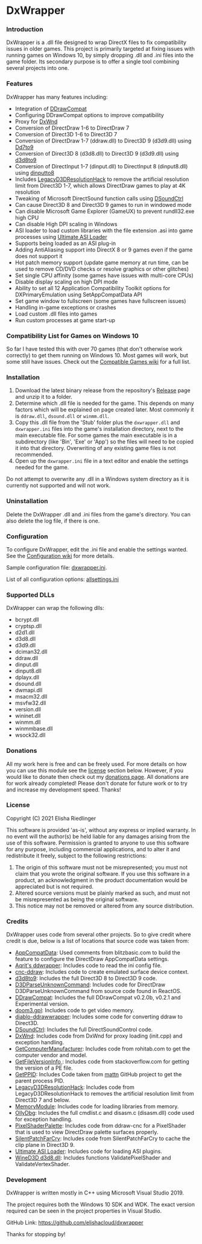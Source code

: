 # DxWrapper
### Introduction
DxWrapper is a .dll file designed to wrap DirectX files to fix compatibility issues in older games.  This project is primarily targeted at fixing issues with running games on Windows 10, by simply dropping .dll and .ini files into the game folder.  Its secondary purpose is to offer a single tool combining several projects into one.

### Features
DxWrapper has many features including:

 - Integration of [DDrawCompat](https://github.com/narzoul/DDrawCompat/)
 - Configuring DDrawCompat options to improve compatibility
 - Proxy for [DxWnd](https://sourceforge.net/projects/dxwnd/)
 - Conversion of DirectDraw 1-6 to DirectDraw 7
 - Conversion of Direct3D 1-6 to Direct3D 7
 - Conversion of DirectDraw 1-7 (ddraw.dll) to Direct3D 9 (d3d9.dll) using [Dd7to9](https://github.com/elishacloud/dxwrapper/wiki/DirectDraw-to-Direct3D9-Conversion)
 - Conversion of Direct3D 8 (d3d8.dll) to Direct3D 9 (d3d9.dll) using [d3d8to9](https://github.com/crosire/d3d8to9)
 - Conversion of DirectInput 1-7 (dinput.dll) to DirectInput 8 (dinput8.dll) using [dinputto8](https://github.com/elishacloud/dinputto8)
 - Includes [LegacyD3DResolutionHack](https://github.com/UCyborg/LegacyD3DResolutionHack) to remove the artificial resolution limit from Direct3D 1-7, which allows DirectDraw games to play at 4K resolution
 - Tweaking of Microsoft DirectSound function calls using [DSoundCtrl](http://www.bockholdt.com/dsc/)
 - Can cause Direct3D 8 and Direct3D 9 games to run in windowed mode
 - Can disable Microsoft Game Explorer (GameUX) to prevent rundll32.exe high CPU
 - Can disable High DPI scaling in Windows
 - ASI loader to load custom libraries with the file extension .asi into game processes using [Ultimate ASI Loader](https://github.com/ThirteenAG/Ultimate-ASI-Loader)
 - Supports being loaded as an ASI plug-in
 - Adding AntiAliasing support into DirectX 8 or 9 games even if the game does not support it
 - Hot patch memory support (update game memory at run time, can be used to remove CD/DVD checks or resolve graphics or other glitches)
 - Set single CPU affinity (some games have issues with multi-core CPUs)
 - Disable display scaling on high DPI mode
 - Ability to set all 12 Application Compatibility Toolkit options for DXPrimaryEmulation using SetAppCompatData API
 - Set game window to fullscreen (some games have fullscreen issues)
 - Handling in-game exceptions or crashes
 - Load custom .dll files into games
 - Run custom processes at game start-up

### Compatibility List for Games on Windows 10
So far I have tested this with over 70 games (that don't otherwise work correctly) to get them running on Windows 10.  Most games will work, but some still have issues.  Check out the [Compatible Games wiki](https://github.com/elishacloud/dxwrapper/wiki/Compatible-Games) for a full list.

### Installation

1. Download the latest binary release from the repository's [Release](https://github.com/elishacloud/dxwrapper/releases) page and unzip it to a folder.
2. Determine which .dll file is needed for the game.  This depends on many factors which will be explained on page created later.  Most commonly it is `ddraw.dll`, `dsound.dll` or `winmm.dll`.
3. Copy this .dll file from the 'Stub' folder plus the `dxwrapper.dll` and `dxwrapper.ini` files into the game's installation directory, next to the main executable file.  For some games the main executable is in a subdirectory (like 'Bin', 'Exe' or 'App') so the files will need to be copied it into that directory.  Overwriting of any existing game files is not recommended.
4. Open up the `dxwrapper.ini` file in a text editor and enable the settings needed for the game.

Do not attempt to overwrite any .dll in a Windows system directory as it is currently not supported and will not work.

### Uninstallation

Delete the DxWrapper .dll and .ini files from the game's directory. You can also delete the log file, if there is one.

### Configuration

To configure DxWrapper, edit the .ini file and enable the settings wanted.  See the [Configuration wiki](https://github.com/elishacloud/dxwrapper/wiki/Configuration) for more details.

Sample configuration file: [dxwrapper.ini](https://github.com/elishacloud/dxwrapper/blob/master/Settings/Settings.ini).

List of all configuration options: [allsettings.ini](https://github.com/elishacloud/dxwrapper/blob/master/Settings/AllSettings.ini)

### Supported DLLs

DxWrapper can wrap the following dlls:
 - bcrypt.dll
 - cryptsp.dll
 - d2d1.dll
 - d3d8.dll
 - d3d9.dll
 - dciman32.dll
 - ddraw.dll
 - dinput.dll
 - dinput8.dll
 - dplayx.dll
 - dsound.dll
 - dwmapi.dll
 - msacm32.dll
 - msvfw32.dll
 - version.dll
 - wininet.dll
 - winmm.dll
 - winmmbase.dll
 - wsock32.dll

### Donations

All my work here is free and can be freely used.  For more details on how you can use this module see the [license](#license) section below.  However, if you would like to donate then check out my [donations page](https://PayPal.me/elishacloud).  All donations are for work already completed!  Please don't donate for future work or to try and increase my development speed.  Thanks!

### License
Copyright (C) 2021 Elisha Riedlinger

This software is provided 'as-is', without any express or implied warranty. In no event will the author(s) be held liable for any damages arising from the use of this software. Permission is granted to anyone to use this software for any purpose, including commercial applications, and to alter it and redistribute it freely, subject to the following restrictions:

1. The origin of this software must not be misrepresented; you must not claim that you wrote the original software. If you use this software in a product, an acknowledgment in the product documentation would be appreciated but is not required.
2. Altered source versions must be plainly marked as such, and must not be misrepresented as being the original software.
3. This notice may not be removed or altered from any source distribution.

### Credits
DxWrapper uses code from several other projects. So to give credit where credit is due, below is a list of locations that source code was taken from:

 - [AppCompatData](http://www.mojolabs.nz/posts.php?topic=99477): Used comments from blitzbasic.com to build the feature to configure the DirectDraw AppCompatData settings.
 - [Aqrit's ddwrapper](http://bitpatch.com/ddwrapper.html): Includes code to read the ini config file.
 - [cnc-ddraw](https://github.com/CnCNet/cnc-ddraw): Includes code to create emulated surface device context.
 - [d3d8to9](https://github.com/crosire/d3d8to9): Includes the full Direct3D 8 to Direct3D 9 code.
 - [D3DParseUnknownCommand](https://doxygen.reactos.org/d3/d02/dll_2directx_2ddraw_2main_8c.html#af9a1eb1ced046770ad6f79838cc8517d): Includes code for DirectDraw D3DParseUnknownCommand from source code found in ReactOS.
 - [DDrawCompat](https://github.com/narzoul/DDrawCompat/): Includes the full DDrawCompat v0.2.0b, v0.2.1 and Experimental version.
 - [doom3.gpl](https://github.com/TTimo/doom3.gpl): Includes code to get video memory.
 - [diablo-ddrawwrapper](https://github.com/strangebytes/diablo-ddrawwrapper): Includes some code for converting ddraw to Direct3D.
 - [DSoundCtrl](https://github.com/nRaecheR/DirectSoundControl): Includes the full DirectSoundControl code.
 - [DxWnd](https://sourceforge.net/projects/dxwnd/): Includes code from DxWnd for proxy loading (init.cpp) and exception handling.
 - [GetComputerManufacturer](http://www.rohitab.com/discuss/topic/35915-win32-api-to-get-system-information/): Includes code from rohitab.com to get the computer vendor and model.
 - [GetFileVersionInfo ](https://stackoverflow.com/a/940743): Includes code from stackoverflow.com for getting the version of a PE file.
 - [GetPPID](https://gist.github.com/mattn/253013/d47b90159cf8ffa4d92448614b748aa1d235ebe4): Includes Code taken from [mattn](https://gist.github.com/mattn) GitHub project to get the parent process PID.
 - [LegacyD3DResolutionHack](https://github.com/UCyborg/LegacyD3DResolutionHack): Includes code from LegacyD3DResolutionHack to removes the artificial resolution limit from Direct3D 7 and below.
 - [MemoryModule](https://github.com/fancycode/MemoryModule): Includes code for loading libraries from memory.
 - [OllyDbg](http://www.ollydbg.de/): Includes the full cmdlist.c and disasm.c (disasm.dll) code used for exception handling.
 - [PixelShaderPalette](https://github.com/CnCNet/cnc-ddraw): Includes code from ddraw-cnc for a PixelShader that is used to view DirectDraw palette surfaces properly.
 - [SilentPatchFarCry](https://github.com/CookiePLMonster/SilentPatchFarCry): Includes code from SilentPatchFarCry to cache the clip plane in Direct3D 9.
 - [Ultimate ASI Loader](https://github.com/ThirteenAG/Ultimate-ASI-Loader): Includes code for loading ASI plugins.
 - [WineD3D d3d8.dll](https://github.com/alexhenrie/wine/tree/master/dlls/d3d8): Includes functions ValidatePixelShader and ValidateVertexShader.

### Development
DxWrapper is written mostly in C++ using Microsoft Visual Studio 2019.

The project requires both the Windows 10 SDK and WDK. The exact version required can be seen in the project properties in Visual Studio.

GitHub Link: https://github.com/elishacloud/dxwrapper

Thanks for stopping by!
